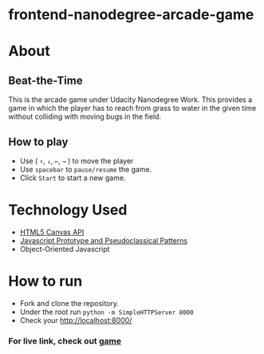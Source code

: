 frontend-nanodegree-arcade-game
===============================
# About

 ## Beat-the-Time
 This is the arcade game under Udacity Nanodegree Work. This provides a game in which the player has to reach from grass to water in the given time without colliding with moving bugs in the field.

 ## How to play
 - Use ( <code>&uarr;</code>, <code>&darr;</code>, <code>&larr;</code>, <code>&rarr;</code> ) to move the player
 - Use `spacebar` to `pause/resume` the game.
 - Click `Start` to start a new game.

# Technology Used
  - [HTML5 Canvas API](https://developer.mozilla.org/en-US/docs/Web/API/Canvas_API) 
  - [Javascript Prototype and Pseudoclassical Patterns](https://www.udacity.com/course/object-oriented-javascript--ud015)
  - Object-Oriented Javascript

 # How to run
  - Fork and clone the repository.
  - Under the root run `python -m SimpleHTTPServer 8000`
  - Check your [http://localhost:8000/](http://localhost:8000/)

### For live link, check out [game](http://beatthetime.bitballoon.com/)